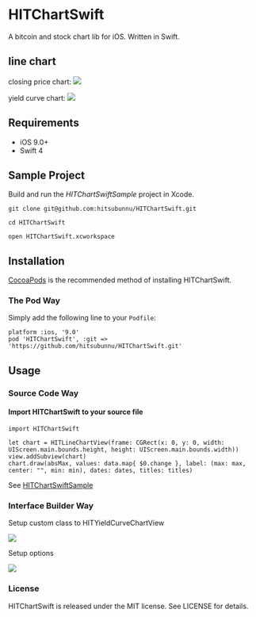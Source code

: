 # HITChartSwift
A bitcoin and stock chart lib for iOS. Written in Swift.

## line chart
closing price chart:
![](https://github.com/hitsubunnu/HITChartSwift/blob/master/images/close.gif)

yield curve chart:
![](https://github.com/hitsubunnu/HITChartSwift/blob/master/images/yieldcurve.gif)

## Requirements
- iOS 9.0+
- Swift 4

## Sample Project
Build and run the <i>HITChartSwiftSample</i> project in Xcode.

```
git clone git@github.com:hitsubunnu/HITChartSwift.git

cd HITChartSwift

open HITChartSwift.xcworkspace
```

## Installation
<a href="http://cocoapods.org/" target="_blank">CocoaPods</a> is the recommended method of installing HITChartSwift.

### The Pod Way

Simply add the following line to your <code>Podfile</code>:

    platform :ios, '9.0'
    pod 'HITChartSwift', :git => 'https://github.com/hitsubunnu/HITChartSwift.git'

## Usage

### Source Code Way

#### Import HITChartSwift to your source file
```
import HITChartSwift
```

```
let chart = HITLineChartView(frame: CGRect(x: 0, y: 0, width: UIScreen.main.bounds.height, height: UIScreen.main.bounds.width))
view.addSubview(chart)
chart.draw(absMax, values: data.map{ $0.change }, label: (max: max, center: "", min: min), dates: dates, titles: titles)
```
See [HITChartSwiftSample](https://github.com/hitsubunnu/HITChartSwift/blob/master/HITChartSwiftSample/HITChartSwiftSample/ViewController.swift)

### Interface Builder Way

Setup custom class to HITYieldCurveChartView 

![](https://github.com/hitsubunnu/HITChartSwift/blob/master/images/ib-1.png)

Setup options

![](https://github.com/hitsubunnu/HITChartSwift/blob/master/images/ib-2.png)

### License

HITChartSwift is released under the MIT license. See LICENSE for details.
